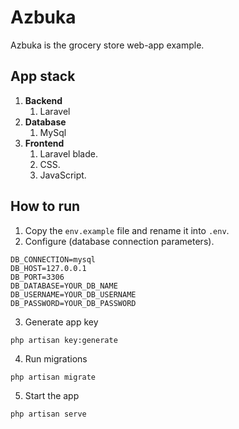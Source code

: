 # Azbuka

Azbuka is the grocery store web-app example.

## App stack 

1) **Backend**
    1) Laravel
2) **Database**
    1) MySql
3) **Frontend**
    1) Laravel blade.
    2) CSS.
    3) JavaScript.

## How to run

1) Copy the `env.example` file and rename it into `.env`.
2) Configure (database connection parameters).

```.env
DB_CONNECTION=mysql
DB_HOST=127.0.0.1
DB_PORT=3306
DB_DATABASE=YOUR_DB_NAME
DB_USERNAME=YOUR_DB_USERNAME
DB_PASSWORD=YOUR_DB_PASSWORD
```

3) Generate app key

```shell
php artisan key:generate
```

4) Run migrations

```shell
php artisan migrate
```

5) Start the app

```shell
php artisan serve
```
